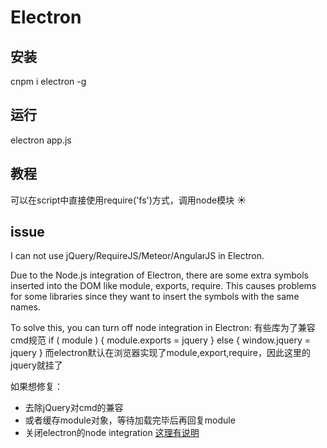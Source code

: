 # Electron

## 安装
cnpm i electron -g

## 运行
electron app.js

## 教程
可以在script中直接使用require('fs')方式，调用node模块 ☀️


## issue
I can not use jQuery/RequireJS/Meteor/AngularJS in Electron.

Due to the Node.js integration of Electron, there are some extra symbols inserted into the DOM like module, exports, require. This causes problems for some libraries since they want to insert the symbols with the same names.

To solve this, you can turn off node integration in Electron:
有些库为了兼容cmd规范
if ( module ) {
    module.exports = jquery
} else {
    window.jquery = jquery
}
而electron默认在浏览器实现了module,export,require，因此这里的jquery就挂了

如果想修复：
- 去除jQuery对cmd的兼容
- 或者缓存module对象，等待加载完毕后再回复module
- 关闭electron的node integration
[这理有说明](http://stackoverflow.com/questions/32621988/electron-jquery-is-not-defined)

